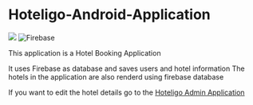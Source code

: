 # Hoteligo-Android-Application

<img src="https://img.shields.io/badge/Android-3DDC84?style=for-the-badge&logo=android&logoColor=white" /> ![Firebase](https://img.shields.io/badge/firebase-ffca28?style=for-the-badge&logo=firebase&logoColor=black)

This application is a Hotel Booking Application

It uses Firebase as database and saves users and hotel information
The hotels in the application are also renderd using firebase database

If you want to edit the hotel details go to the [Hoteligo Admin Application](https://github.com/vishwaksena-vishnu/Hoteligo-Admin-Application)
